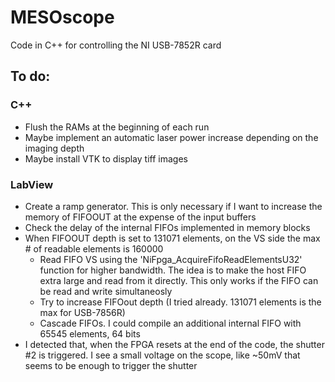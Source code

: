 # MESOscope
Code in C++ for controlling the NI USB-7852R card

## To do:
### C++
- Flush the RAMs at the beginning of each run
- Maybe implement an automatic laser power increase depending on the imaging depth
- Maybe install VTK to display tiff images

### LabView
- Create a ramp generator. This is only necessary if I want to increase the memory of FIFOOUT at the expense of the input buffers
- Check the delay of the internal FIFOs implemented in memory blocks
- When FIFOOUT depth is set to 131071 elements, on the VS side the max # of readable elements is 160000
  - Read FIFO VS using the 'NiFpga_AcquireFifoReadElementsU32' function for higher bandwidth. The idea is to make the host FIFO extra large and read from it directly. This only works if the FIFO can be read and write simultaneosly
  - Try to increase FIFOout depth (I tried already. 131071 elements is the max for USB-7856R)
  - Cascade FIFOs. I could compile an additional internal FIFO with 65545 elements, 64 bits
- I detected that, when the FPGA resets at the end of the code, the shutter #2 is triggered. I see a small voltage on the scope, like ~50mV that seems to be enough to trigger the shutter
